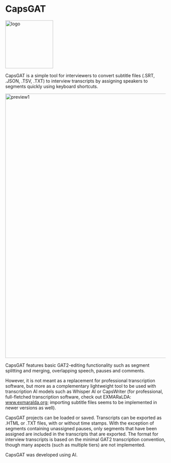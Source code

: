 # CapsGAT

<img width="150" height="150" alt="logo" src="https://github.com/user-attachments/assets/c1cfd5d3-614c-4769-8ffd-87673cd6e5a2" />

CapsGAT is a simple tool for interviewers to convert subtitle files (.SRT, .JSON, .TSV, .TXT) to interview transcripts by assigning speakers to segments quickly using keyboard shortcuts.

<img width="1222" height="827" alt="preview1" src="https://github.com/user-attachments/assets/7e9a1ea1-fa0a-40fe-bd8a-a145b62f52c8" />

CapsGAT features basic GAT2-editing functionality such as segment splitting and merging, overlapping speech, pauses and comments.

However, it is not meant as a replacement for professional transcription software, but more as a complementary lightweight tool to be used with transcription AI models such as Whisper AI or CapsWriter (for professional, full-fletched transcription software, check out EXMARaLDA: www.exmaralda.org; importing subtitle files seems to be implemented in newer versions as well).

CapsGAT projects can be loaded or saved. Transcripts can be exported as .HTML or .TXT files, with or without time stamps. With the exception of segments containing unassigned pauses, only segments that have been assigned are included in the transcripts that are exported. The format for interview transcripts is based on the minimal GAT2 transcription convention, though many aspects (such as multiple tiers) are not implemented.

CapsGAT was developed using AI.
